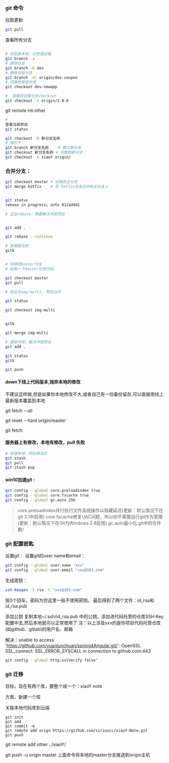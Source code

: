 

### git 命令


拉取更新
```bash
git pull 
```

查看所有分支
```bash

# 白色是本地，红色是远程
git branch -a
# 删除分支
git branch -D dev
# 删除远程分支
git branch -dr origin/dev-coupon
# 切换到其他分支
git checkout dev-newapp

#  直接将远程分支checkout
git checkout -t origin/2.0.0
```



git remote rm other

```bash
#
查看当前状态
git status

git checkout -b 新分支名称
# 等价于
git branch 新分支名称  	# 建立新分支
git checkout 新分支名称 # 切换到新分支： 
git checkout -b xiaoY origin/


```



### 合并分支：

```bash
git checkout master	# 切换到主分支
git merge hotfix	# 将 hotfix分支合并到主分支上
```





```bash

git status 
rebase in progress; onto 012ad4d1

# 正在rebase，需要解决冲突然后


git add .

git rebase --continue

# 查看提交树
gitk 


# 切换到master分支
# 拉取一下master分支代码，

git checkout master
git pull     

# 检出为img-multi, 然后合并

git status

git checkout img-multi


gitk

git merge img-multi

# 遇到冲突，解决冲突然后
git add .

git status
gitk

git push
```





#### down下线上代码版本,抛弃本地的修改

不建议这样做,但是如果你本地修改不大,或者自己有一份备份留存,可以直接用线上最新版本覆盖到本地

git fetch --all

git reset --hard origin/master

git fetch


#### 服务器上有修改，本地有修改，pull 失败

```bash
# 存储本地，然后再去拉
git stash 
git pull
git stash pop 
```







#### win10加速git :

```bash
git config --global core.preloadindex true
git config --global core.fscache true
git config --global gc.auto 256
```

> core.preloadindex并行执行文件系统操作以隐藏延迟(更新：默认情况下在git 2.1中启用)
> core.fscache修复UAC问题，所以你不需要运行git作为管理(更新：默认情况下在Git为Windows 2.8启用)
> gc.auto最小化.git中的文件数/



### git 配置密匙



设置git：
设置git的user name和email：
```bash
git config --global user.name "xxx"
git config --global user.email "xxx@163.com"
```


生成密钥：
```bash
ssh-keygen -t rsa -C "xxx@163.com"
```
按3个回车，密码为空这里一般不使用密钥。
最后得到了两个文件：id_rsa和id_rsa.pub


添加公钥
复制本地~/.ssh/id_rsa.pub 中的公钥，添加进代码托管的仓库SSH Key配置中去,然后本地就可以正常使用了
注：以上涉及xxx的是你项目代码托管仓库(如github、gitlab)的用户名、邮箱



解决：unable to access 'https://github.com/yuanlunchuan/spring4Angular.git/': OpenSSL SSL_connect: SSL_ERROR_SYSCALL in connection to github.com:443

```bash
git config --global http.sslVerify false"
```

### git 迁移

目标，现在有两个库，要整个成一个：xiaoY note


方案，新建一个库


关联本地代码库到云端
```git
git init
git add
git commit -m
git remote add orign https://github.com/siriuscc/xiaoY-Note.git
git push
```



git remote add other ../xiaoY/



git push -u origin master 上面命令将本地的master分支推送到origin主机





